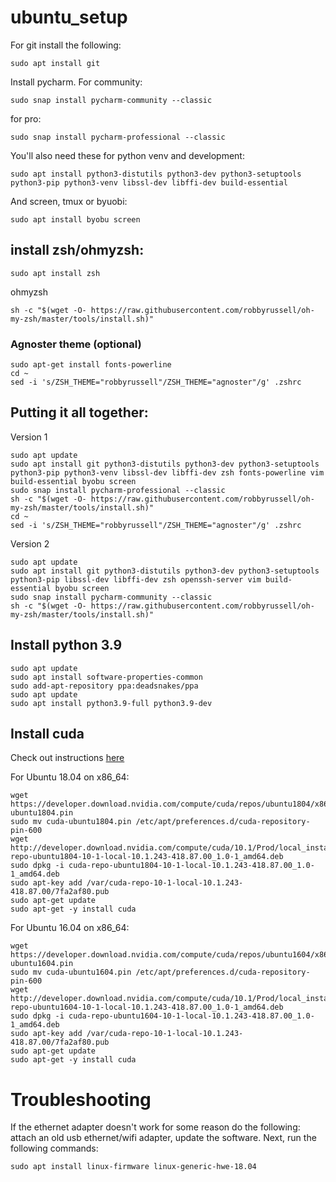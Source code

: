 # ubuntu_setup

For git install the following:
```
sudo apt install git
```
Install pycharm. For community:
```
sudo snap install pycharm-community --classic
```
for pro:
```
sudo snap install pycharm-professional --classic
```

You'll also need these for python venv and development:
```
sudo apt install python3-distutils python3-dev python3-setuptools python3-pip python3-venv libssl-dev libffi-dev build-essential 
```

And screen, tmux or byuobi:
```
sudo apt install byobu screen
```

## install zsh/ohmyzsh:
```
sudo apt install zsh
```
ohmyzsh
```
sh -c "$(wget -O- https://raw.githubusercontent.com/robbyrussell/oh-my-zsh/master/tools/install.sh)"
```
### Agnoster theme (optional)
```
sudo apt-get install fonts-powerline
cd ~
sed -i 's/ZSH_THEME="robbyrussell"/ZSH_THEME="agnoster"/g' .zshrc
```

## Putting it all together:
Version 1
```
sudo apt update
sudo apt install git python3-distutils python3-dev python3-setuptools python3-pip python3-venv libssl-dev libffi-dev zsh fonts-powerline vim build-essential byobu screen
sudo snap install pycharm-professional --classic
sh -c "$(wget -O- https://raw.githubusercontent.com/robbyrussell/oh-my-zsh/master/tools/install.sh)"
cd ~
sed -i 's/ZSH_THEME="robbyrussell"/ZSH_THEME="agnoster"/g' .zshrc
```
Version 2
```
sudo apt update
sudo apt install git python3-distutils python3-dev python3-setuptools python3-pip libssl-dev libffi-dev zsh openssh-server vim build-essential byobu screen
sudo snap install pycharm-community --classic
sh -c "$(wget -O- https://raw.githubusercontent.com/robbyrussell/oh-my-zsh/master/tools/install.sh)"
```

## Install python 3.9
```
sudo apt update 
sudo apt install software-properties-common 
sudo add-apt-repository ppa:deadsnakes/ppa
sudo apt update
sudo apt install python3.9-full python3.9-dev
```

## Install cuda
Check out instructions [here](https://developer.nvidia.com/cuda-downloads)

For Ubuntu 18.04 on x86_64:
```
wget https://developer.download.nvidia.com/compute/cuda/repos/ubuntu1804/x86_64/cuda-ubuntu1804.pin
sudo mv cuda-ubuntu1804.pin /etc/apt/preferences.d/cuda-repository-pin-600
wget http://developer.download.nvidia.com/compute/cuda/10.1/Prod/local_installers/cuda-repo-ubuntu1804-10-1-local-10.1.243-418.87.00_1.0-1_amd64.deb
sudo dpkg -i cuda-repo-ubuntu1804-10-1-local-10.1.243-418.87.00_1.0-1_amd64.deb
sudo apt-key add /var/cuda-repo-10-1-local-10.1.243-418.87.00/7fa2af80.pub
sudo apt-get update
sudo apt-get -y install cuda
```

For Ubuntu 16.04 on x86_64:
```
wget https://developer.download.nvidia.com/compute/cuda/repos/ubuntu1604/x86_64/cuda-ubuntu1604.pin
sudo mv cuda-ubuntu1604.pin /etc/apt/preferences.d/cuda-repository-pin-600
wget http://developer.download.nvidia.com/compute/cuda/10.1/Prod/local_installers/cuda-repo-ubuntu1604-10-1-local-10.1.243-418.87.00_1.0-1_amd64.deb
sudo dpkg -i cuda-repo-ubuntu1604-10-1-local-10.1.243-418.87.00_1.0-1_amd64.deb
sudo apt-key add /var/cuda-repo-10-1-local-10.1.243-418.87.00/7fa2af80.pub
sudo apt-get update
sudo apt-get -y install cuda
```
# Troubleshooting
If the ethernet adapter doesn't work for some reason do the following: attach an old usb ethernet/wifi adapter, update the software.
Next, run the following commands:
```
sudo apt install linux-firmware linux-generic-hwe-18.04
```
